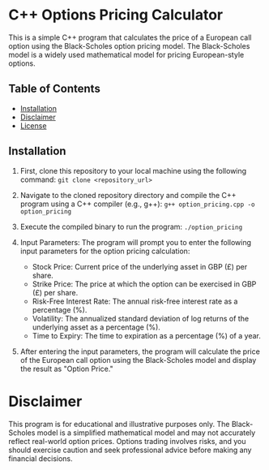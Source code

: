 # C++ Options Pricing Calculator

This is a simple C++ program that calculates the price of a European call option using the Black-Scholes option pricing model. The Black-Scholes model is a widely used mathematical model for pricing European-style options.

## Table of Contents
- [Installation](#installation)
- [Disclaimer](#technologies-used)
- [License](#acknowledgements)

## Installation

1. First, clone this repository to your local machine using the following command: `git clone <repository_url>`

2. Navigate to the cloned repository directory and compile the C++ program using a C++ compiler (e.g., g++): `g++ option_pricing.cpp -o option_pricing`

3. Execute the compiled binary to run the program: `./option_pricing`

4. Input Parameters: The program will prompt you to enter the following input parameters for the option pricing calculation:
    - Stock Price: Current price of the underlying asset in GBP (£) per share.
    - Strike Price: The price at which the option can be exercised in GBP (£) per share.
    - Risk-Free Interest Rate: The annual risk-free interest rate as a percentage (%).
    - Volatility: The annualized standard deviation of log returns of the underlying asset as a percentage (%).
    - Time to Expiry: The time to expiration as a percentage (%) of a year.

5. After entering the input parameters, the program will calculate the price of the European call option using the Black-Scholes model and display the result as "Option Price."

# Disclaimer

This program is for educational and illustrative purposes only. The Black-Scholes model is a simplified mathematical model and may not accurately reflect real-world option prices. Options trading involves risks, and you should exercise caution and seek professional advice before making any financial decisions.